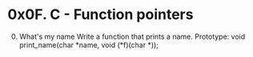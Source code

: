 # 0x0F. C - Function pointers

 0. What's my name 
	Write a function that prints a name.
		Prototype: void print_name(char *name, void (*f)(char *));

